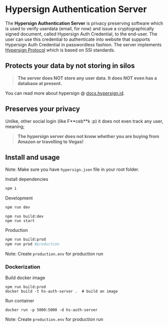 # Hypersign Authentication Server

The **Hypersign Authentication Server** is privacy preserving software which is used to verify userdata (email, for now) and issue a cryptographically signed document, called Hypersign Auth Credential, to the end-user. The user can use this credential to authenticate into website that supports Hypersign Auth Credential in passwordless fashion. The server implements [Hypersign Protocol](hypersign.id) which is based on SSI standards.

## Protects your data by not storing in silos

> **The server does NOT store any user data. It does NOT even has a database at present.**

You can read more about hypersign @ [docs.hypersign.id](https://docs.hypersign.id).

## Preserves your privacy

Unlike, other social login (like F\*\*ceb\*\*k :p) it does not even track any user, meaning;

> **The hypersign server does not know whether you are buying from Amazon or travelling to Vegas!**

## Install and usage

Note: Make sure you have `hypersign.json` file in your root folder.

Install dependencies
```bash
npm i 
```

Development

```bash
npm run dev 
```

```
npm run build:dev
npm run start  
```

Production

```bash
npm run build:prod 
npm run prod #production
```
Note: Create `production.env` for production run

### Dockerization

Build docker image
```
npm run build:prod
docker build -t hs-auth-server .  # build an image
```

Run container
```
docker run -p 5000:5000 -d hs-auth-server
```
Note: Create `production.env` for production run
